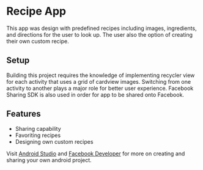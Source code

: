# Recipe App

This app was design with predefined recipes including images, ingredients, and directions for the user to look up. The user also the option of creating their own custom recipe.

## Setup
Building this project requires the knowledge of implementing recycler view for each activity that uses a grid of cardview images. 
Switching from one activity to another plays a major role for better user experience. Facebook Sharing SDK is also used in order for app to be shared onto Facebook.

## Features

- Sharing capability
- Favoriting recipes
- Designing own custom recipes

Visit [Android Studio](https://developer.android.com/studio) and [Facebook Developer](https://developers.facebook.com/?no_redirect=1) for 
more on creating and sharing your own android project.


